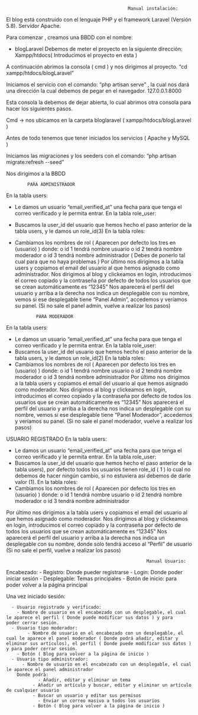                                                   Manual instalación:

El blog está construido con el lenguaje PHP y el framework Laravel (Versión 5.8). Servidor Apache.

Para comenzar , creamos una BBDD con el nombre:
-	blogLaravel
Debemos de meter el proyecto en la siguiente dirección: 
Xampp/htdocs( Introducimos el proyecto en esta )

A continuación abrimos la consola ( cmd ) y nos dirigimos al proyecto.
“cd xampp/htdocs/blogLaravel”

Iniciamos el servicio con el comando:
“php artisan serve” , la cual nos dará una dirección la cual debemos de pegar en el navegador.
127.0.0.1:8000

Esta consola la debemos de dejar abierta, lo cual abrimos otra consola para hacer los siguientes pasos.

Cmd -> nos ubicamos en la carpeta bloglaravel ( xampp/htdocs/blogLaravel )

Antes de todo tenemos que tener iniciados los servicios ( Apache y MySQL )

Iniciamos las migraciones y los seeders con el comando:
“php artisan migrate:refresh  --seed”

Nos dirigimos a la BBDD

			PARA ADMINISTRADOR

 En la tabla users: 
-	Le damos un usuario “email_verified_at” una fecha para que tenga el correo verificado y le permita entrar.
En la tabla role_user: 
-	Buscamos la user_id del usuario que hemos hecho el paso anterior de la tabla users, y le damos un role_id(3)
En la tabla roles:
-	Cambiamos los nombres de rol ( Aparecen por defecto los tres en (usuario) ) donde:
o	 id 1 tendrá nombre usuario
o	 id 2 tendrá nombre moderador
o	 id 3 tendrá nombre administrador 
( Debes de ponerlo tal cual para que no haya problemas ) 
Por último nos dirigimos a la tabla users y copiamos el email del usuario al que hemos asignado como administrador.
Nos dirigimos al blog y clickeamos en login, introducimos el correo copiado y la contraseña por defecto de todos los usuarios que se crean automáticamente es “12345”
Nos aparecerá el perfil del usuario y arriba a la derecha nos indica un desplegable con su nombre, vemos si ese desplegable tiene “Panel Admin”, accedemos y veríamos su panel.
(Si no sale el panel admin, vuelve a realizar los pasos)

				PARA MODERADOR
En la tabla users: 
-	Le damos un usuario “email_verified_at” una fecha para que tenga el correo verificado y le permita entrar.
En la tabla role_user: 
-	Buscamos la user_id del usuario que hemos hecho el paso anterior de la tabla users, y le damos un role_id(2)
En la tabla roles:
-	Cambiamos los nombres de rol ( Aparecen por defecto los tres en (usuario) ) donde:
o	 id 1 tendrá nombre usuario
o	 id 2 tendrá nombre moderador
o	 id 3 tendrá nombre administrador
Por último nos dirigimos a la tabla users y copiamos el email del usuario al que hemos asignado como moderador. 
Nos dirigimos al blog y clickeamos en login, introducimos el correo copiado y la contraseña por defecto de todos los usuarios que se crean automáticamente es “12345”
Nos aparecerá el perfil del usuario y arriba a la derecha nos indica un desplegable con su nombre, vemos si ese desplegable tiene “Panel Moderador”, accedemos y veríamos su panel.
(Si no sale el panel moderador, vuelve a realizar los pasos)

				




USUARIO REGISTRADO
En la tabla users: 
-	Le damos un usuario “email_verified_at” una fecha para que tenga el correo verificado y le permita entrar.
En la tabla role_user: 
-	Buscamos la user_id del usuario que hemos hecho el paso anterior de la tabla users), por defecto todos los usuarios tienen role_id ( 1 ) lo cual no debemos de hacer ningún cambio, si no estuviera así debemos de darle valor (1).
En la tabla roles:
-	Cambiamos los nombres de rol ( Aparecen por defecto los tres en (usuario) ) donde:
o	 id 1 tendrá nombre usuario
o	 id 2 tendrá nombre moderador
o	 id 3 tendrá nombre administrador

Por último nos dirigimos a la tabla users y copiamos el email del usuario al que hemos asignado como moderador. 
Nos dirigimos al blog y clickeamos en login, introducimos el correo copiado y la contraseña por defecto de todos los usuarios que se crean automáticamente es “12345”
Nos aparecerá el perfil del usuario y arriba a la derecha nos indica un desplegable con su nombre, donde solo tendrá acceso al “Perfil” de usuario
(Si no sale el perfil, vuelve a realizar los pasos)


                                                         Manual Usuario:

Encabezado:
	- Registro: Donde pueder registrarse
	- Login: Donde poder iniciar sesión
	- Desplegable: Temas principales
	- Botón de inicio: para poder volver a la página principal

Una vez iniciado sesión: 

	  - Usuario registrado y verificado:
		- Nombre de usuario en el encabezado con un desplegable, el cual le aparece el perfil ( Donde puede modificar sus datos ) y para           poder cerrar sesión.
	  - Usuario tipo moderador: 
	    	- Nombre de usuario en el encabezado con un desplegable, el cual le aparece el panel moderador ( Donde podrá añadir, editar y             eliminar sus artículos), el perfil ( Donde puede modificar sus datos ) y para poder cerrar sesión.
        - Botón ( Blog para volver a la página de inicio )
	  - Usuario tipo administrador:
		  - Nombre de usuario en el encabezado con un desplegable, el cual le aparece el panel administrador
        Donde podrá:
			    - Añadir, editar y eliminar un tema
		  	  - Añadir un artículo y buscar, editar y eliminar un artículo de cualquier usuario 
		  	  - Buscar un usuario y editar sus permisos
			    - Enviar un correo masivo a todos los usuarios 
		      - Botón ( Blog para volver a la página de inicio )
